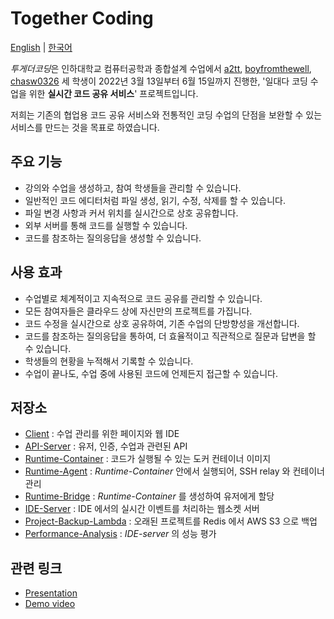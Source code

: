 # Together Coding

[English](README_en.md) | [한국어](#together-coding)

*투게더코딩*은 인하대학교 컴퓨터공학과 종합설계 수업에서 [a2tt](https://github.com/a2tt), [boyfromthewell](https://github.com/boyfromthewell), [chasw0326](https://github.com/chasw0326) 세 학생이 2022년 3월 13일부터 6월 15일까지 진행한, '일대다 코딩 수업을 위한 **실시간 코드 공유 서비스**' 프로젝트입니다.

저희는 기존의 협업용 코드 공유 서비스와 전통적인 코딩 수업의 단점을 보완할 수 있는 서비스를 만드는 것을 목표로 하였습니다.

## 주요 기능

- 강의와 수업을 생성하고, 참여 학생들을 관리할 수 있습니다.
- 일반적인 코드 에디터처럼 파일 생성, 읽기, 수정, 삭제를 할 수 있습니다.
- 파일 변경 사항과 커서 위치를 실시간으로 상호 공유합니다.
- 외부 서버를 통해 코드를 실행할 수 있습니다.
- 코드를 참조하는 질의응답을 생성할 수 있습니다.

## 사용 효과

- 수업별로 체계적이고 지속적으로 코드 공유를 관리할 수 있습니다.
- 모든 참여자들은 클라우드 상에 자신만의 프로젝트를 가집니다.
- 코드 수정을 실시간으로 상호 공유하여, 기존 수업의 단방향성을 개선합니다.
- 코드를 참조하는 질의응답을 통하여, 더 효율적이고 직관적으로 질문과 답변을 할 수 있습니다.
- 학생들의 현황을 누적해서 기록할 수 있습니다.
- 수업이 끝나도, 수업 중에 사용된 코드에 언제든지 접근할 수 있습니다.

## 저장소

- [Client](https://github.com/Together-Coding/Client) : 수업 관리를 위한 페이지와 웹 IDE
- [API-Server](https://github.com/Together-Coding/API-Server) : 유저, 인증, 수업과 관련된 API
- [Runtime-Container](https://github.com/Together-Coding/Runtime-Container) : 코드가 실행될 수 있는 도커 컨테이너 이미지
- [Runtime-Agent](https://github.com/Together-Coding/Runtime-Agent) : *Runtime-Container* 안에서 실행되어, SSH relay 와 컨테이너 관리
- [Runtime-Bridge](https://github.com/Together-Coding/Runtime-Bridge) : *Runtime-Container* 를 생성하여 유저에게 할당
- [IDE-Server](https://github.com/Together-Coding/IDE-Server) : IDE 에서의 실시간 이벤트를 처리하는 웹소켓 서버
- [Project-Backup-Lambda](https://github.com/Together-Coding/Project-Backup-Lambda) : 오래된 프로젝트를 Redis 에서 AWS S3 으로 백업
- [Performance-Analysis](https://github.com/Together-Coding/Performance-Analysis) : *IDE-server* 의 성능 평가

## 관련 링크

- [Presentation](https://bit.ly/3zSAWUm)
- [Demo video](https://youtu.be/znzmxhIVmqs)